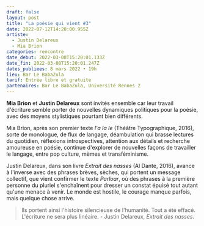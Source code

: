 ```yaml
---
draft: false
layout: post
title: "La poésie qui vient #3"
date: 2022-07-12T14:20:00.955Z
artiste:
  - Justin Delareux
  - Mia Brion
categories: rencontre
date_debut: 2022-03-08T15:20:01.133Z
date_fin: 2022-03-08T15:20:01.247Z
dates_publiees: 8 mars 2022 • 19h
lieu: Bar Le BabaZula
tarif: Entrée libre et gratuite
partenaires: Bar Le BabaZula, Université Rennes 2
---
```

**Mia Brion** et **Justin Delareux** sont invités ensemble car leur travail d'écriture semble porter de nouvelles dynamiques politiques pour la poésie, avec des moyens stylistiques pourtant bien différents.

Mia Brion, après son premier texte *l'a la le* (Théâtre Typographique, 2016), sorte de monologue, de flux de langage, déambulation qui brasse lectures du quotidien, réflexions introspectives, attention aux détails et recherche amoureuse en poésie, continue d'explorer de nouvelles façons de travailler le langage, entre pop culture, mèmes et transféminisme.

Justin Delareux, dans son livre *Extrait des nasses* (Al Dante, 2016), avance à l'inverse avec des phrases brèves, sèches, qui portent un message collectif, que vient confirmer le texte *Parloar*, où des phrases à la première personne du pluriel s'enchaînent pour dresser un constat épuisé tout autant qu'une menace à venir. Le monde est hostile, le courage manque parfois, mais quelque chose arrive.

> Ils portent ainsi l'histoire silencieuse de l'humanité. Tout a été effacé. L'écriture ne sera plus linéaire. - Justin Delareux, *Extrait des nasses*.
